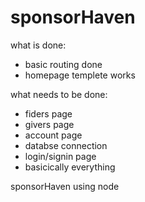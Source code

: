 # sponsorHaven

what is done:
* basic routing done
* homepage templete works 


what needs to be done:
* fiders page
* givers page
* account page
* databse connection
* login/signin page 
* basicically everything


sponsorHaven using node
